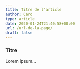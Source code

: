 ```yaml
---
title: Titre de l'article
author: Caro
type: article
date: 2020-01-24T21:40:58+00:00
url: /url-de-la-page/
draft: false
---
```

### Titre

Lorem ipsum...
